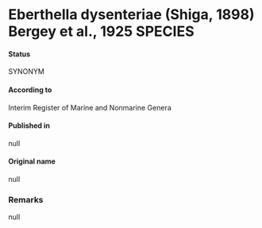 Eberthella dysenteriae (Shiga, 1898) Bergey et al., 1925 SPECIES
=======

#### Status
SYNONYM

#### According to
Interim Register of Marine and Nonmarine Genera

#### Published in
null

#### Original name
null

### Remarks
null